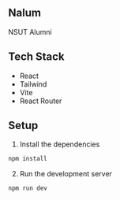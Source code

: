 ## Nalum

NSUT Alumni

## Tech Stack

- React
- Tailwind
- Vite
- React Router

## Setup

1. Install the dependencies

```bash
npm install
```

2. Run the development server

```bash
npm run dev
```
